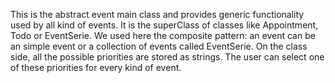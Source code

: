 This is the abstract event main class and provides generic functionality used by all kind of events.
It is the superClass of classes like Appointment, Todo or EventSerie.
We used here the composite pattern: an event can be an simple event or a collection of events called EventSerie.
On the class side, all the possible priorities are stored as strings. The user can select one of these priorities for every kind of event.